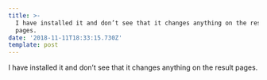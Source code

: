 ```yaml
---
title: >-
  I have installed it and don’t see that it changes anything on the result
  pages.
date: '2018-11-11T18:33:15.730Z'
template: post
---
```

I have installed it and don’t see that it changes anything on the result pages.
